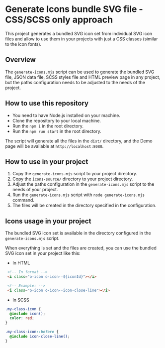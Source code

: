 # Generate Icons bundle SVG file - CSS/SCSS only approach

This project generates a bundled SVG icon set from individual SVG icon files and allow to use them in your projects with just a CSS classes (similar to the icon fonts).

## Overview

The `generate-icons.mjs` script can be used to generate the bundled SVG file, JSON data file, SCSS styles file and HTML preview page in any project, but the paths configuration needs to be adjusted to the needs of the project.

## How to use this repository

- You need to have Node.js installed on your machine.
- Clone the repository to your local machine.
- Run the `npm i` in the root directory.
- Run the `npm run start` in the root directory.

The script will generate all the files in the `dist/` directory, and the Demo page will be available at `http://localhost:8080`.

## How to use in your project

1. Copy the `generate-icons.mjs` script to your project directory.
2. Copy the `icons-source/` directory to your project directory.
3. Adjust the paths configuration in the `generate-icons.mjs` script to the needs of your project.
4. Run the `generate-icons.mjs` script with `node generate-icons.mjs` command.
5. The files will be created in the directory specified in the configuration.

## Icons usage in your project

The bundled SVG icon set is available in the directory configured in the `generate-icons.mjs` script.

When everything is set and the files are created, you can use the bundled SVG icon set in your project like this:

- In HTML
```html
 <!-- In format -->
 <i class="o-icon o-icon--${iconId}"></i>

 <!-- Example: -->
 <i class="o-icon o-icon--icon-close-line"></i>
```

- In SCSS
```scss
.my-class-icon {
  @include icon();
  color: red;
}

.my-class-icon::before {
  @include icon-close-line();
}
```
